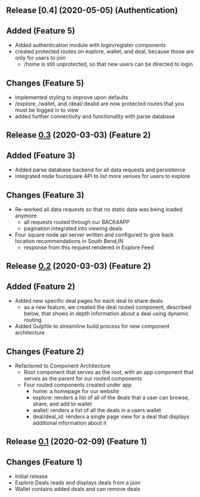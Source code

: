 <a name="0.4"></a>
## Release [0.4] (2020-05-05) (Authentication)
## Added (Feature 5)
* Added authentication module with login/register components
* created protected routes on explore, wallet, and deal, because those are only for users to join
  * /home is still unprotected, so that new users can be directed to login
## Changes (Feature 5)
* Implemented  styling to improve upon defaults
* /explore, /wallet, and /deal/:dealid are now protected routes that you must be logged in to view
* added further connectivity and functionality with parse database

<a name="0.3"></a>
## Release [0.3](https://github.com/katherinehecht/mwd/pull/7/files) (2020-03-03) (Feature 2)
## Added (Feature 3)
* Added parse database backend for all data requests and persistence
* integrated node foursquare API to list more venues for users to explore
## Changes (Feature 3)
* Re-worked all data requests so that no static data was being loaded anymore
  * all requests routed through our BACK4APP
  * pagination integrated into viewing deals
* Four square node api server written and configured to give back location recommendations in South Bend,IN
   * response from this request rendered in Explore Feed


<a name="0.2"></a>
## Release [0.2](https://github.com/katherinehecht/mwd/pull/7/files) (2020-03-03) (Feature 2)
## Added (Feature 2)
* Added new specific deal pages for each deal to share deals
    * as a new feature, we created the deal routed component, described below, that shows in depth information about a deal using dynamic routing
* Added Gulpfile to streamline build process for new component architecture
## Changes (Feature 2)
* Refactored to Component Architecture
  * Root component that serves as the root, with an app component that serves as the parent for our routed components
  * Four routed components created under app
    * home: a homepage for our website
    * explore: renders a list of all of the deals that a user can browse, share, and add to wallet
    * wallet: renders a list of all the deals in a users wallet
    * deal/deal_id: renders a single page view for a deal that displays additional information about it

<a name="0.1"></a>
## Release [0.1](https://github.com/katherinehecht/mwd/tree/910716dc553e766b1df9b267fc0a9019884ec202) (2020-02-09) (Feature 1)
## Changes (Feature 1)
* Initial release
* Explore Deals reads and displays deals from a json
* Wallet contains added deals and can remove deals
